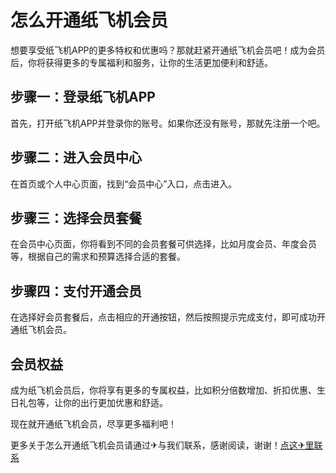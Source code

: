 # 怎么开通纸飞机会员

想要享受纸飞机APP的更多特权和优惠吗？那就赶紧开通纸飞机会员吧！成为会员后，你将获得更多的专属福利和服务，让你的生活更加便利和舒适。

## 步骤一：登录纸飞机APP

首先，打开纸飞机APP并登录你的账号。如果你还没有账号，那就先注册一个吧。

## 步骤二：进入会员中心

在首页或个人中心页面，找到“会员中心”入口，点击进入。

## 步骤三：选择会员套餐

在会员中心页面，你将看到不同的会员套餐可供选择，比如月度会员、年度会员等，根据自己的需求和预算选择合适的套餐。

## 步骤四：支付开通会员

在选择好会员套餐后，点击相应的开通按钮，然后按照提示完成支付，即可成功开通纸飞机会员。

## 会员权益

成为纸飞机会员后，你将享有更多的专属权益，比如积分倍数增加、折扣优惠、生日礼包等，让你的出行更加优惠和舒适。

现在就开通纸飞机会员，尽享更多福利吧！

更多关于怎么开通纸飞机会员请通过✈与我们联系，感谢阅读，谢谢！[点这✈里联系](https://gg.k02.cc)